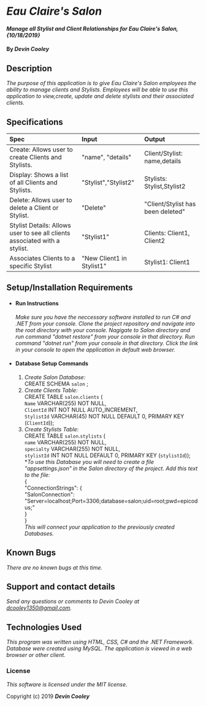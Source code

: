 # _Eau Claire's Salon_

#### _Manage all Stylist and Client Relationships for Eau Claire's Salon, {10/18/2019}_

#### By _**Devin Cooley**_

## Description

_The purpose of this application is to give Eau Claire's Salon employees the ability to manage clients and Stylists. Employees will be able to use this application to view,create, update and delete stylists and their associated clients._

## Specifications

| Spec                      |Input          | Output |
|:---------------------------|:-------------|:------|
|Create: Allows user to create Clients and Stylists.|"name", "details"|Client/Stylist: name,details|
|Display: Shows a list of all Clients and Stylists.|"Stylist","Stylist2"|Stylists: Stylist,Stylist2|
|Delete: Allows user to delete a Client or Stylist.|"Delete"|"Client/Stylist has been deleted"|
|Stylist Details: Allows user to see all clients associated with a stylist.|"Stylist1"|Clients: Client1, Client2|
|Associates Clients to a specific Stylist|"New Client1 in Stylist1"| Stylist1: Client1|

## Setup/Installation Requirements

* #### Run Instructions ####
    _Make sure you have the neccessary software installed to run C# and .NET from your console. Clone the project repository and navigate into the root directory with your console. Nagigate to Salon directory and run command "dotnet restore" from your console in that directory. Run command "dotnet run" from your console in that directory. Click the link in your console to open the application in default web browser._
* #### Database Setup Commands ####
  1. _Create Salon Database:_  
    CREATE SCHEMA `salon` ;
  2. _Create Clients Table:_  
    CREATE TABLE `salon`.`clients` (  
  `Name` VARCHAR(255) NOT NULL,  
  `ClientId` INT NOT NULL AUTO_INCREMENT,  
  `StylistId` VARCHAR(45) NOT NULL DEFAULT 0,
  PRIMARY KEY (`ClientId`));
  3. _Create Stylists Table:_  
    CREATE TABLE `salon`.`stylists` (  
  `name` VARCHAR(255) NOT NULL,  
  `specialty` VARCHAR(255) NOT NULL,  
  `stylistId` INT NOT NULL DEFAULT 0,
  PRIMARY KEY (`stylistId`));  
  *_To use this Database you will need to create a file "appsettings.json" in the Salon directory of the project. Add this text to the file:_  
  {  
    "ConnectionStrings": {  
        "SalonConnection": "Server=localhost;Port=3306;database=salon;uid=root;pwd=epicodus;"  
    }  
  }  
  _This will connect your application to the previously created Databases._




## Known Bugs

_There are no known bugs at this time._

## Support and contact details

_Send any questions or comments to Devin Cooley at dcooley1350@gmail.com._

## Technologies Used

_This program was written using HTML, CSS, C# and the .NET Framework. Database were created using MySQL. The application is viewed in a web browser or other client._

### License

*This software is licensed under the MIT license.*

Copyright (c) 2019 **_Devin Cooley_**